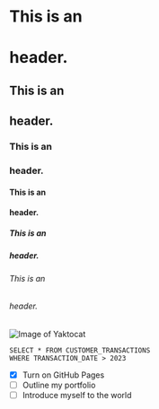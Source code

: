 # This is an <h1> header.

## This is an <h2> header.

### This is an <h3> header.

#### This is an <h4> header.

##### This is an <h5> header.

###### This is an <h6> header.


![Image of Yaktocat](https://octodex.github.com/images/yaktocat.png)


```
SELECT * FROM CUSTOMER_TRANSACTIONS 
WHERE TRANSACTION_DATE > 2023 
```

- [x] Turn on GitHub Pages
- [ ] Outline my portfolio
- [ ] Introduce myself to the world
